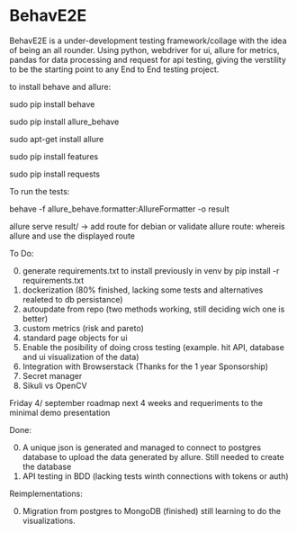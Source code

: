 # BehavE2E

BehavE2E is a under-development testing framework/collage with the idea of being an all rounder.
Using python, webdriver for ui, allure for metrics, pandas for data processing and request for api testing, giving the verstility to be the starting point to any End to End testing project.

to install behave and allure:

sudo pip install behave

sudo pip install allure_behave

sudo apt-get install allure

sudo pip install features

sudo pip install requests

To run the tests:

behave -f allure_behave.formatter:AllureFormatter -o result


allure serve result/ -> add route for debian
or validate allure route: whereis allure and use the displayed route

To Do:

0. generate requirements.txt to install previously in venv by pip install -r requirements.txt 
1. dockerization (80% finished, lacking some tests and alternatives realeted to db persistance)
2. autoupdate from repo (two methods working, still deciding wich one is better)
3. custom metrics (risk and pareto)
4. standard page objects for ui
5. Enable the posibility of doing cross testing (example. hit API, database and ui visualization of the data)
6. Integration with Browserstack (Thanks for the 1 year Sponsorship)
7. Secret manager
8. Sikuli vs OpenCV

Friday 4/ september roadmap next 4 weeks and requeriments to the minimal demo presentation 

Done:

0. A unique json is generated and managed to connect to postgres database to upload the data generated by allure. Still needed to create the database 
1. API testing in BDD (lacking tests winth connections with tokens or auth)

Reimplementations:

0. Migration from postgres to MongoDB (finished) still learning to do the visualizations.
